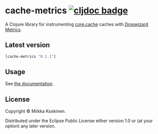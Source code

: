 # cache-metrics [![cljdoc badge](https://cljdoc.org/badge/cache-metrics/cache-metrics)](https://cljdoc.org/d/cache-metrics/cache-metrics/CURRENT)

A Clojure library for instrumenting [core.cache](https://github.com/clojure/core.cache) caches with [Dropwizard Metrics](https://metrics.dropwizard.io).

## Latest version

```clojure
[cache-metrics "0.1.1"]
```

## Usage

See [the documentation](https://cljdoc.xyz/d/cache-metrics/cache-metrics/CURRENT/api/cache-metrics.core).

## License

Copyright © Miikka Koskinen.

Distributed under the Eclipse Public License either version 1.0 or (at
your option) any later version.
